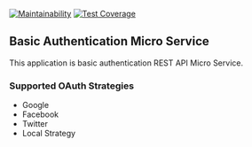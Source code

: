 [![Maintainability](https://api.codeclimate.com/v1/badges/cb890ab8ddfde488d694/maintainability)](https://codeclimate.com/github/davidgoodson/OAuth2-Passport-Node-LevelUp/maintainability) [![Test Coverage](https://api.codeclimate.com/v1/badges/a99a88d28ad37a79dbf6/test_coverage)](https://codeclimate.com/github/codeclimate/codeclimate/test_coverage)

## Basic Authentication Micro Service

This application is basic authentication REST API Micro Service.

### Supported OAuth Strategies

- Google
- Facebook
- Twitter
- Local Strategy
